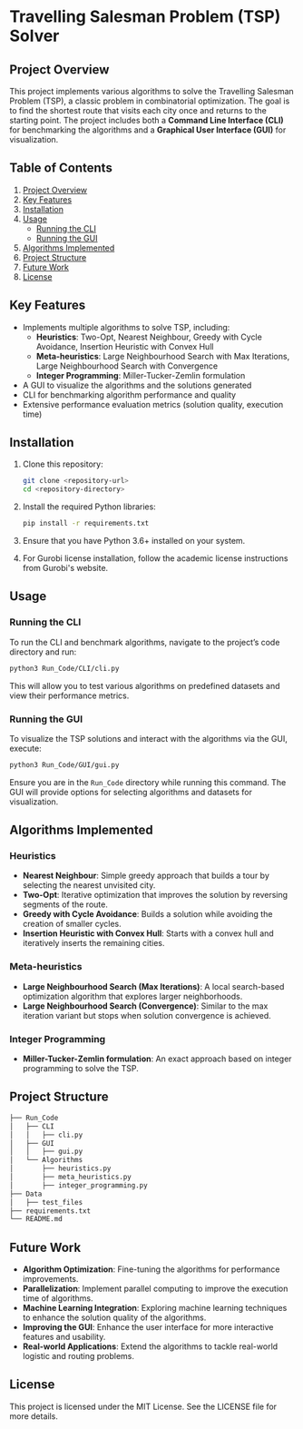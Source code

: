 # Travelling Salesman Problem (TSP) Solver

## Project Overview

This project implements various algorithms to solve the Travelling Salesman Problem (TSP), a classic problem in combinatorial optimization. The goal is to find the shortest route that visits each city once and returns to the starting point. The project includes both a **Command Line Interface (CLI)** for benchmarking the algorithms and a **Graphical User Interface (GUI)** for visualization.

## Table of Contents

1. [Project Overview](#project-overview)
2. [Key Features](#key-features)
3. [Installation](#installation)
4. [Usage](#usage)
    - [Running the CLI](#running-the-cli)
    - [Running the GUI](#running-the-gui)
5. [Algorithms Implemented](#algorithms-implemented)
6. [Project Structure](#project-structure)
7. [Future Work](#future-work)
8. [License](#license)

## Key Features

- Implements multiple algorithms to solve TSP, including:
  - **Heuristics**: Two-Opt, Nearest Neighbour, Greedy with Cycle Avoidance, Insertion Heuristic with Convex Hull
  - **Meta-heuristics**: Large Neighbourhood Search with Max Iterations, Large Neighbourhood Search with Convergence
  - **Integer Programming**: Miller-Tucker-Zemlin formulation
- A GUI to visualize the algorithms and the solutions generated
- CLI for benchmarking algorithm performance and quality
- Extensive performance evaluation metrics (solution quality, execution time)

## Installation

1. Clone this repository:

    ```bash
    git clone <repository-url>
    cd <repository-directory>
    ```

2. Install the required Python libraries:

    ```bash
    pip install -r requirements.txt
    ```

3. Ensure that you have Python 3.6+ installed on your system.

4. For Gurobi license installation, follow the academic license instructions from Gurobi's website.

## Usage

### Running the CLI

To run the CLI and benchmark algorithms, navigate to the project’s code directory and run:

```bash
python3 Run_Code/CLI/cli.py
```

This will allow you to test various algorithms on predefined datasets and view their performance metrics.

### Running the GUI

To visualize the TSP solutions and interact with the algorithms via the GUI, execute:

```bash
python3 Run_Code/GUI/gui.py
```

Ensure you are in the `Run_Code` directory while running this command. The GUI will provide options for selecting algorithms and datasets for visualization.

## Algorithms Implemented

### Heuristics

- **Nearest Neighbour**: Simple greedy approach that builds a tour by selecting the nearest unvisited city.
- **Two-Opt**: Iterative optimization that improves the solution by reversing segments of the route.
- **Greedy with Cycle Avoidance**: Builds a solution while avoiding the creation of smaller cycles.
- **Insertion Heuristic with Convex Hull**: Starts with a convex hull and iteratively inserts the remaining cities.

### Meta-heuristics

- **Large Neighbourhood Search (Max Iterations)**: A local search-based optimization algorithm that explores larger neighborhoods.
- **Large Neighbourhood Search (Convergence)**: Similar to the max iteration variant but stops when solution convergence is achieved.

### Integer Programming

- **Miller-Tucker-Zemlin formulation**: An exact approach based on integer programming to solve the TSP.

## Project Structure

```bash
├── Run_Code
│   ├── CLI
│   │   ├── cli.py
│   ├── GUI
│   │   ├── gui.py
│   └── Algorithms
│       ├── heuristics.py
│       ├── meta_heuristics.py
│       ├── integer_programming.py
├── Data
│   ├── test_files
├── requirements.txt
└── README.md
```

## Future Work

- **Algorithm Optimization**: Fine-tuning the algorithms for performance improvements.
- **Parallelization**: Implement parallel computing to improve the execution time of algorithms.
- **Machine Learning Integration**: Exploring machine learning techniques to enhance the solution quality of the algorithms.
- **Improving the GUI**: Enhance the user interface for more interactive features and usability.
- **Real-world Applications**: Extend the algorithms to tackle real-world logistic and routing problems.

## License

This project is licensed under the MIT License. See the LICENSE file for more details.

